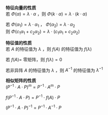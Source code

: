 **特征向量的性质**  
若 $\Phi(\alpha)=\lambda\cdot\alpha$ ，则 $\Phi(k\cdot\alpha)=\lambda\cdot(k\cdot\alpha)$  
  
若 $\Phi(\alpha_1)=\lambda\cdot\alpha_1$ ， $\Phi(\alpha_2)=\lambda\cdot\alpha_2$  
则 $\Phi(c_1\alpha_1+c_2\alpha_2)=\lambda\cdot(c_1\alpha_1+c_2\alpha_2)$  
  
**特征值的性质**  
若 $A$ 的特征值为 $\lambda$ ，则 $f(A)$ 的特征值为 $f(\lambda)$  
  
若 $f(A)=$ 零矩阵，则 $f(\lambda)=0$  
  
若非异阵 $A$ 的特征值为 $\lambda$ ，则 $A^{-1}$ 的特征值为 $\lambda^{-1}$  
  
**相似矩阵的性质**  
$(P^{-1}\cdot A\cdot P)^m=P^{-1}\cdot A^m\cdot P$  
  
$f(P^{-1}\cdot A\cdot P)=P^{-1}\cdot f(A)\cdot P$  
  
$(P^{-1}\cdot A\cdot P)^{-1}=P^{-1}\cdot A^{-1}\cdot P$  
